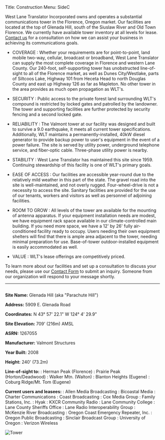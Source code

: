 Title: Construction
Menu: SideC


West Lane Translator Incorporated owns and operates a substantial
communications tower in the Florence, Oregon market. Our facilities are
located at the top of Glenada Hill, south of the Siuslaw River and Old
Town Florence. We currently have available tower inventory at all levels
for lease. [Contact us]({filename}Contact.md) for a consultation on
how we can assist your business in achieving its communications goals.

* COVERAGE
: Whether your requirements are for point-to-point, land mobile two-way,
  cellular, broadcast or broadband, West Lane Translator can supply the
  most complete coverage in Florence and western Lane County. Our
  240-foot, self-supporting tower has unobstructed line-of-sight to all
  of the Florence market, as well as Dunes City/Westlake, parts of
  Siltcoos Lake, Highway 101 from Heceta Head to north Douglas County
  and east up Highway 126 as far as Mapleton.  No other tower in the
  area provides as much open propagation as WLT's.

* SECURITY
: Public access to the private forest land surrounding WLT's compound is
  restricted by locked gates and patrolled by the landowner. The tower
  and supporting facilities are further protected by security fencing
  and a second locked gate.

* RELIABILITY
: The Valmont tower at our facility was designed and built to survive
  a 9.0 earthquake, it meets all current tower specifications.
  Additionally, WLT maintains a permanently-installed, 40kW diesel
  generator to provide backup power to user's equipment in the event
  of a power failure. The site is served by utility power, underground
  telephone service, and fiber-optic cable. Three-phase utility power
  is nearby.

* STABILITY
: West Lane Translator has maintained this site since 1959. Continuing
  stewardship of this facility is one of WLT's primary goals.

* EASE OF ACCESS
: Our facilities are accessible year-round due to the relatively mild
  weather in this part of the state. The gravel road into the site is
  well-maintained, and not overly rugged. Four-wheel-drive is not a
  necessity to access the site. Sanitary facilities are provided for the
  use of our tenants, workers and visitors as well as personnel of
  adjoining facilities.

* ROOM TO GROW
: All levels of the tower are available for the mounting of antenna
  apparatus. If your equipment installation needs are modest, we have
  equipment rack space available in our climate-controlled main
  building. If you need more space, we have a 12' by 26' fully
  air-conditioned facility ready to occupy.  Users needing their own
  equipment shelters will find that there is ample area adjacent to
  the tower, needing minimal preparation for use. Base-of-tower
  outdoor-installed equipment is easily accommodated as well.

* VALUE
: WLT's lease offerings are competitively priced.

To learn more about our facilities and set up a consultation to discuss
your needs, please use our [Contact Form]({filename}Contact.md) to
submit an inquiry. Someone from our organization will respond to your
message shortly.

----

<div markdown style="overflow:auto;">

<div markdown style="float:left;margin-right:1em;">

**Site Name:** Glenada Hill (aka "Parachute Hill")

**Address:** 5909 E. Glenada Road

**Coordinates:** N 43° 57' 22.1" W 124° 4' 29.9"

**Site Elevation:** 709' (216m) AMSL

**ASRN:** 1267055

**Manufacturer:** Valmont Structures

**Year Built:** 2008

**Height:** 240' (73.2m)

**Line-of-sight to:**
: Herman Peak (Florence)
: Prairie Peak (Horton/Deadwood)
: Walker Mtn. (Walton)
: Blanton Heights (Eugene)
: Coburg Ridge/Mt. Tom (Eugene)

**Current users and leasees:**
: Allen Media Broadcasting
: Bicoastal Media
: Charter Communications
: Coast Broadcasting
: Cox Media Group
: Family Stations, Inc.
: Hyak
: KXCR Community Radio
: Lane Community College
: Lane County Sheriffs Office
: Lane Radio Interoperability Group
: McKenzie River Broadcasting
: Oregon Coast Emergency Repeater, Inc.
: Oregon Public Broadcasting
: Sinclair Broadcast Group
: University of Oregon
: Verizon Wireless

</div>

<div markdown>

![Tower]({static}/images/complete-tower-and-building-web.jpg)

</div>

</div>
